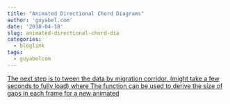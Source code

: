 ```yaml
---
title: "Animated Directional Chord Diagrams"
author: 'guyabel.com'
date: '2018-04-18'
slug: animated-directional-chord-dia
categories:
  - bloglink
tags:
  - guyabelcom
---
```


[The next step is to tween the data by migration corridor. (might take a few seconds to fully load) where The function can be used to derive the size of gaps in each frame for a new animated<i class="fas fa-external-link-alt"></i>](https://guyabel.com/post/animated-directional-chord-diagrams/)

